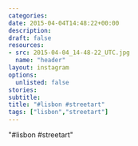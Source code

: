 ```yaml
---
categories:
date: 2015-04-04T14:48:22+00:00
description:
draft: false
resources:
- src: 2015-04-04_14-48-22_UTC.jpg
  name: "header"
layout: instagram
options:
  unlisted: false
stories:
subtitle:
title: "#lisbon #streetart"
tags: ["lisbon","streetart"]
---
```


"#lisbon #streetart"
